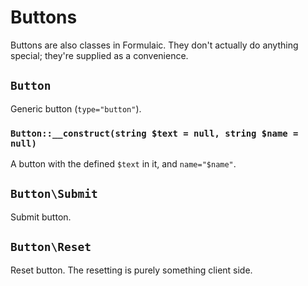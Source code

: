 # Buttons

Buttons are also classes in Formulaic. They don't actually do anything special;
they're supplied as a convenience.

## `Button`
Generic button (`type="button"`).

### `Button::__construct(string $text = null, string $name = null)`
A button with the defined `$text` in it, and `name="$name"`.

## `Button\Submit`
Submit button.

## `Button\Reset`
Reset button. The resetting is purely something client side.

